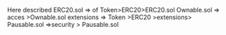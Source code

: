 Here described
    ERC20.sol     => of Token>ERC20>ERC20.sol
    Ownable.sol   => acces >Ownable.sol
    extensions    => Token >ERC20 >extensions>
    Pausable.sol  =>security > Pausable.sol
